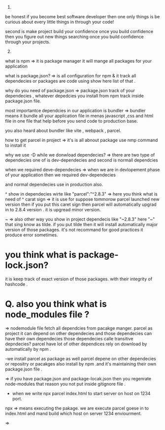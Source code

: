 1.
be honest if you become best software developer then one only things is be curious about every little things in through your code!

second is make project build your confidence once you build confidence then you figure out new things searching once you build confidence
 through your projects.


2. 
what is npm => it is package manager it will mange all packages for your application

what is package.json? => is all configuration for npm  & it track all dependecies or packages are code using show here list of that .


why do you need of package.json =>  package.json track of your dependecies , whatever depedcies you install from npm track inside
                                      package.json file.

most importantce dependcies in our application is bundler => bundler means it bundle all your application file in menas javascript ,css and html file in one file that help before you send code to production base.

you also heard about bundler like vite , webpack , parcel.

how to get parcel in project => it's is all abnout package use nmp command to install it 


why we use -D while we donwload dependecies? => there are two type of dependecies one of is dev-dependecies and  second is normall dependcies  

when we required deve-dependecies => when we are in devlopement phase of your application then we required dev-dependecies  

and normal dependecies use in production also.

^
show in dependecies wirte like "parcel":"^2.8.3" => here you think what is need of ^ carat sign  => it is use for suppose tommorow parcel launched new version then if you put this caret sign then parcel will automatically upgrad in to 2.8.4 version . it is upgread minor version.

~
=> also other way you show in project dependecis like "~2.8.3" here "~" that sing know as tilde. if you put tilde then it will install automatically major version of those packages. it's not recommand for good practices it produce error sometimes.


# you think what is package-lock.json?
it is keep  track of exact version of those packages. with their integrity of hashcode .

# Q. also you think what is node_modules file ? 

 => nodemodule file fetch all dependcies from pacakge manger. parcel as project it can depend on other dependecies and those dependecies can have their own dependecies those dependecies calle transitive depndecies?  parcel have lot of other dependices rely on download by automatically by npm .

-we install parcel as package as well parcel depene on other dependecies or repositry or pacakges also install by npm .and it's maintaining their own package.json file .


=> if you have package.json and package-locak.json then you regenrate node-modules that reason you not put inside gitignore file .

- when we write npx parcel index.html to start server on host on 1234 port.

npx =>  means executing the pakage. we are execute parcel goese in to index.html and mand build which host on server 1234 enviourment.

=>  <script src="./App.js">
 this way to treat browser script which not import reason we give type module to use with import export statement.


# what is role of parcel => so parcel is beast lot of things happen behind the scenes.

- Dev build
- Local Server

- HMR - Hot Module Replacement - if any changes in file update file using hmr basically read all file by parcel.

- File Watching Algorithums  - Written in C++

- Caching - Faster Builds. using parcel-cache folder file do all this things 

- Image Optimization 

- Minification file also

- Bundling 

- compressing

- consistent hashing

- Code Spliting

- Differntial Bundling - support older browswer also

- Better Error Suggestion

- Tree Shacking - will remove unused code for you 


- read docs for more information 

- The parcel-cache directory in a project typically contains cached data generated by the Parcel bundler. Parcel uses this cache to speed up subsequent builds by storing compiled assets, dependency information, and other data that doesn't need to be regenerated every time you run the bundler.




- Whatever you can regenrate don't put on github.


# browserslist (goto website for better understanding) 

- it's give you power to what verison of browser should support our application defind desire verison in package.json file.


# 3. laying the foundation

- If you customize command through command configure in package.json in scripts properites through keyword "start","build","test" , you show accroding your purpose set command.


- so first we strong on foundation again 
- So you think React element is  html element but you are wrong react element is end of day is object.


- ReactDOM lib convert react object in to html element and push on web.

- JSx is not HTML in javscript JSX is HTML-Lite or LIKe syntax but both are differnent.

# Component - 

- There are two types of component 1. class based components 2. functional based components

- JSX has super power inside JSX your can write any javscript expression indie {} curly braces.



# 4. food-odering app

- First make planing according design break in to component.

- according planing make write code step by step 

- what is props? when we have dynamically passing a data in component passing as props simple.  props is one kind how your pass argumet in function as well as.

-  access props inside component so props is whatever pass in object javascript object that reason you access through {props.properties}

- we also destructuring props {name, titile, ...props}

- {...props} = you show so manytime in gihtub code it means use rest operatore all props pass in component.

- data come from api in JSON format 


- you also show in network tab of devtools how datacome in swiggy application 

- swiggy use config-driven ui (one kind of system design name):>>>> menas data show on webpage accroding confiure data user like website open in gujrat show differnce style of webpage , show something and not show something .


- when we iterate data through map foreach method or other method we must give key (id not idex as key). because index as key is anti-pattern. if your data from backend id please tell give id for good practicing.


- not using key(not acceptable) <<<<<< index as key <<<<<<<<< id as key (good practices)






